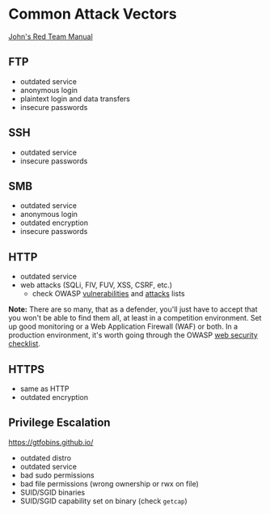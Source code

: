 # Common Attack Vectors
[John's Red Team Manual](https://docs.google.com/document/d/1MVC5l0cuEw2p5pXNvvb1kXyee-IxitJW7X_eibU_4B0/)

## FTP
- outdated service
- anonymous login
- plaintext login and data transfers
- insecure passwords

## SSH
- outdated service
- insecure passwords

## SMB
- outdated service
- anonymous login
- outdated encryption
- insecure passwords

## HTTP
- outdated service
- web attacks (SQLi, FIV, FUV, XSS, CSRF, etc.)
  - check OWASP [vulnerabilities](https://owasp.org/www-community/vulnerabilities) and [attacks](https://owasp.org/www-community/attacks) lists

**Note:** There are so many, that as a defender, you'll just have to accept that you won't be able to find them all, at least in a competition environment. Set up good monitoring or a Web Application Firewall (WAF) or both. In a production environment, it's worth going through the OWASP [web security checklist](.https://github.com/0xRadi/OWASP-Web-Checklist).

## HTTPS
- same as HTTP
- outdated encryption

## Privilege Escalation
https://gtfobins.github.io/
- outdated distro
- outdated service
- bad sudo permissions
- bad file permissions (wrong ownership or rwx on file)
- SUID/SGID binaries
- SUID/SGID capability set on binary (check `getcap`)
